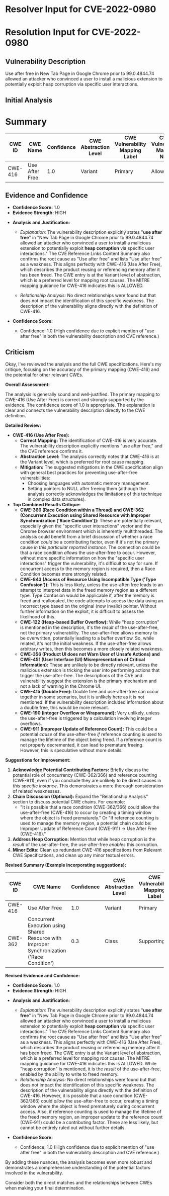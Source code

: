# Resolver Input for CVE-2022-0980

# Resolution Input for CVE-2022-0980

## Vulnerability Description
Use after free in New Tab Page in Google Chrome prior to 99.0.4844.74 allowed an attacker who convinced a user to install a malicious extension to potentially exploit heap corruption via specific user interactions.

## Initial Analysis
# Summary
| CWE ID | CWE Name | Confidence | CWE Abstraction Level | CWE Vulnerability Mapping Label | CWE-Vulnerability Mapping Notes |
|---|---|---|---|---|---|
| CWE-416 | Use After Free | 1.0 | Variant | Primary | Allowed |

## Evidence and Confidence

*   **Confidence Score:** 1.0
*   **Evidence Strength:** HIGH

- **Analysis and Justification:**
  - *Explanation:* The vulnerability description explicitly states "**use after free**" in "New Tab Page in Google Chrome prior to 99.0.4844.74 allowed an attacker who convinced a user to install a malicious extension to potentially exploit **heap corruption** via specific user interactions." The CVE Reference Links Content Summary also confirms the root cause as "Use after free" and lists "Use after free" as a weakness. This aligns perfectly with CWE-416 (Use After Free), which describes the product reusing or referencing memory after it has been freed. The CWE entry is at the Variant level of abstraction, which is a preferred level for mapping root causes. The MITRE mapping guidance for CWE-416 indicates this is ALLOWED.

  - *Relationship Analysis:* No direct relationships were found but that does not impact the identification of this specific weakness. The description of the vulnerability aligns directly with the definition of CWE-416.

- **Confidence Score:**
  - Confidence: 1.0 (High confidence due to explicit mention of "use after free" in both the vulnerability description and CVE reference.)

## Criticism
Okay, I've reviewed the analysis and the full CWE specifications. Here's my critique, focusing on the accuracy of the primary mapping (CWE-416) and the potential for other relevant CWEs.

**Overall Assessment:**

The analysis is generally sound and well-justified. The primary mapping to CWE-416 (Use After Free) is correct and strongly supported by the evidence. The confidence score of 1.0 is appropriate. The explanation is clear and connects the vulnerability description directly to the CWE definition.

**Detailed Review:**

*   **CWE-416 (Use After Free):**
    *   **Correct Mapping:** The identification of CWE-416 is very accurate. The vulnerability description explicitly mentions "use after free," and the CVE reference confirms it.
    *   **Abstraction Level:** The analysis correctly notes that CWE-416 is at the Variant level, which is preferred for root cause mapping.
    *   **Mitigation:** The suggested mitigations in the CWE specification align with general best practices for preventing use-after-free vulnerabilities:
        *   Choosing languages with automatic memory management.
        *   Setting pointers to NULL after freeing them (although the analysis correctly acknowledges the limitations of this technique in complex data structures).
*   **Top Combined Results Critique:**
    *   **CWE-366 (Race Condition within a Thread) and CWE-362 (Concurrent Execution using Shared Resource with Improper Synchronization ('Race Condition')):** These are potentially relevant, especially given the "specific user interactions" vector and the Chrome browser environment which is inherently multithreaded.  The analysis could benefit from a brief discussion of whether a race condition *could* be a contributing factor, even if it's not the primary cause *in this particular reported instance*.  The connection could be that a race condition *allows* the use-after-free to occur. However, without more specific information on how the "specific user interactions" trigger the vulnerability, it's difficult to say for sure.  If concurrent access to the memory region is required, then a Race Condition becomes more strongly related.
    *   **CWE-843 (Access of Resource Using Incompatible Type ('Type Confusion')):** This is less likely, unless the use-after-free leads to an attempt to interpret data in the freed memory region as a different type. Type Confusion would be applicable if, after the memory is freed and reallocated, the code attempts to access the data using an incorrect type based on the original (now invalid) pointer.  Without further information on the exploit, it is difficult to assess the likelihood of this.
    *   **CWE-122 (Heap-based Buffer Overflow):** While "heap corruption" is mentioned in the description, it's the *result* of the use-after-free, not the primary vulnerability. The use-after-free allows memory to be overwritten, potentially leading to a buffer overflow. So, while related, it's not the initial weakness. If the use-after-free allows arbitrary writes, then this becomes a more closely related weakness.
    *   **CWE-356 (Product UI does not Warn User of Unsafe Actions) and CWE-451 (User Interface (UI) Misrepresentation of Critical Information):** These are unlikely to be directly relevant, unless the malicious extension is tricking the user into performing actions that trigger the use-after-free. The descriptions of the CVE and vulnerability suggest the extension is the primary mechanism and not a lack of warning in the Chrome UI.
    *   **CWE-415 (Double Free):** Double free and use-after-free can occur together in some scenarios, but it is unlikely here as it is not mentioned. If the vulnerability description included information about a double free, this would be more relevant.
    *   **CWE-190 (Integer Overflow or Wraparound):** Very unlikely, unless the use-after-free is triggered by a calculation involving integer overflows.
    *   **CWE-911 (Improper Update of Reference Count):** This could be a potential *cause* of the use-after-free *if* reference counting is used to manage the lifetime of the object being freed. If a reference count is not properly decremented, it can lead to premature freeing. However, this is speculative without more details.

**Suggestions for Improvement:**

1.  **Acknowledge Potential Contributing Factors:** Briefly discuss the potential role of concurrency (CWE-362/366) and reference counting (CWE-911), even if you conclude they are unlikely to be direct causes in *this specific instance*. This demonstrates a more thorough consideration of related weaknesses.
2.  **Chain Discussion (Optional):** Expand the "Relationship Analysis" section to discuss potential CWE chains. For example:
    *   "It is possible that a race condition (CWE-362/366) could allow the use-after-free (CWE-416) to occur by creating a timing window where the object is freed prematurely." Or "If reference counting is used to manage the memory region, a potential chain could be: Improper Update of Reference Count (CWE-911) -> Use After Free (CWE-416)."
3.  **Address Heap Corruption:** Mention that while heap corruption is the *result* of the use-after-free, the use-after-free *enables* this corruption.
4.  **Minor Edits:** Clean up redundant CWE-416 specifications from Relevant CWE Specifications, and clean up any minor textual errors.

**Revised Summary (Example incorporating suggestions):**

| CWE ID | CWE Name | Confidence | CWE Abstraction Level | CWE Vulnerability Mapping Label | CWE-Vulnerability Mapping Notes |
|---|---|---|---|---|---|
| CWE-416 | Use After Free | 1.0 | Variant | Primary | Allowed |
| CWE-362 | Concurrent Execution using Shared Resource with Improper Synchronization ('Race Condition') | 0.3 | Class | Supporting | Allowed-with-Review | Potential factor if a race condition allows the UAF to occur. |

**Revised Evidence and Confidence:**

*   **Confidence Score:** 1.0
*   **Evidence Strength:** HIGH

- **Analysis and Justification:**
  - *Explanation:* The vulnerability description explicitly states "**use after free**" in "New Tab Page in Google Chrome prior to 99.0.4844.74 allowed an attacker who convinced a user to install a malicious extension to potentially exploit **heap corruption** via specific user interactions." The CVE Reference Links Content Summary also confirms the root cause as "Use after free" and lists "Use after free" as a weakness. This aligns perfectly with CWE-416 (Use After Free), which describes the product reusing or referencing memory after it has been freed. The CWE entry is at the Variant level of abstraction, which is a preferred level for mapping root causes. The MITRE mapping guidance for CWE-416 indicates this is ALLOWED. While "heap corruption" is mentioned, it is the *result* of the use-after-free, enabled by the ability to write to freed memory.
  - *Relationship Analysis:* No direct relationships were found but that does not impact the identification of this specific weakness. The description of the vulnerability aligns directly with the definition of CWE-416. However, it is possible that a race condition (CWE-362/366) could *allow* the use-after-free to occur, creating a timing window where the object is freed prematurely during concurrent access. Also, if reference counting is used to manage the lifetime of the freed memory region, an improper update to the reference count (CWE-911) could be a contributing factor. These are less likely, but cannot be entirely ruled out without further details.

- **Confidence Score:**
  - Confidence: 1.0 (High confidence due to explicit mention of "use after free" in both the vulnerability description and CVE reference.)

By adding these nuances, the analysis becomes even more robust and demonstrates a comprehensive understanding of the potential factors involved in the vulnerability.

Consider both the direct matches and the relationships between CWEs
when making your final determination.
        